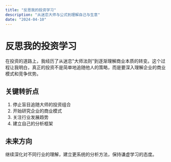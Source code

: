 ```yaml
---
title: "反思我的投资学习"
description: "从迷恋大师与公式到理解自己与生意"
date: "2024-04-10"
---
```


# 反思我的投资学习

在投资的道路上，我经历了从迷恋"大师法则"到逐渐理解商业本质的转变。这个过程让我明白，真正的投资不是简单地追随他人的策略，而是要深入理解企业的商业模式和竞争优势。

## 关键转折点

1. 停止盲目追随大师的投资组合
2. 开始研究企业的商业模式
3. 关注行业发展趋势
4. 建立自己的分析框架

## 未来方向

继续深化对不同行业的理解，建立更系统的分析方法，保持谦虚学习的态度。 